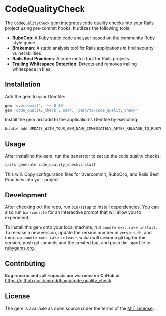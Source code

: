 # CodeQualityCheck

The `CodeQualityCheck` gem integrates code quality checks into your Rails project using pre-commit hooks. It utilizes the following tools:

- **RuboCop**: A Ruby static code analyzer based on the community Ruby style guide.
- **Brakeman**: A static analysis tool for Rails applications to find security vulnerabilities.
- **Rails Best Practices**: A code metric tool for Rails projects.
- **Trailing Whitespace Detection**: Detects and removes trailing whitespace in files.

## Installation

Add the gem to your Gemfile:

```ruby
gem 'overcommit', '~> 0.30'
gem 'code_quality_check', path: 'path/to/code_quality_check'
```

Install the gem and add to the application's Gemfile by executing:

```bash
bundle add UPDATE_WITH_YOUR_GEM_NAME_IMMEDIATELY_AFTER_RELEASE_TO_RUBYGEMS_ORG
```

## Usage

After installing the gem, run the generator to set up the code quality checks:
```bash
rails generate code_quality_check:install
```
This will:
Copy configuration files for Overcommit, RuboCop, and Rails Best Practices into your project.

## Development

After checking out the repo, run `bin/setup` to install dependencies. You can also run `bin/console` for an interactive prompt that will allow you to experiment.

To install this gem onto your local machine, run `bundle exec rake install`. To release a new version, update the version number in `version.rb`, and then run `bundle exec rake release`, which will create a git tag for the version, push git commits and the created tag, and push the `.gem` file to [rubygems.org](https://rubygems.org).

## Contributing

Bug reports and pull requests are welcome on GitHub at https://github.com/aniruddhami/code_quality_check.

## License

The gem is available as open source under the terms of the [MIT License](https://opensource.org/licenses/MIT).
